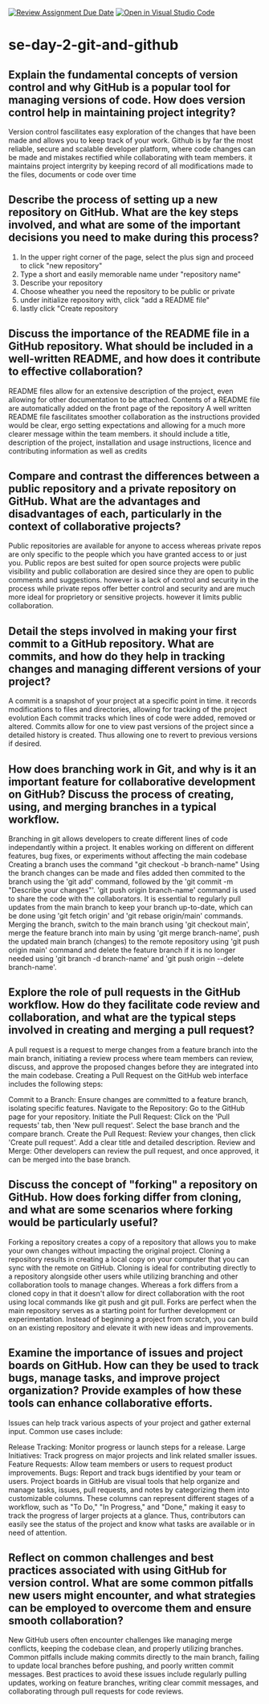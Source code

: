 [![Review Assignment Due Date](https://classroom.github.com/assets/deadline-readme-button-22041afd0340ce965d47ae6ef1cefeee28c7c493a6346c4f15d667ab976d596c.svg)](https://classroom.github.com/a/8wgCKhpZ)
[![Open in Visual Studio Code](https://classroom.github.com/assets/open-in-vscode-2e0aaae1b6195c2367325f4f02e2d04e9abb55f0b24a779b69b11b9e10269abc.svg)](https://classroom.github.com/online_ide?assignment_repo_id=18440221&assignment_repo_type=AssignmentRepo)
# se-day-2-git-and-github
## Explain the fundamental concepts of version control and why GitHub is a popular tool for managing versions of code. How does version control help in maintaining project integrity?

Version control fascilitates easy exploration of the changes that have been made and allows you to keep track of your work.
Github is by far the most reliable, secure and scalable developer platform, where code changes can be made and mistakes rectified while collaborating with team members. it maintains project intergrity by keeping record of all modifications made to the files, documents or code over time 

## Describe the process of setting up a new repository on GitHub. What are the key steps involved, and what are some of the important decisions you need to make during this process?

1) In the upper right corner of the page, select the plus sign and proceed to click "new repository"
2) Type a short and easily memorable name under "repository name"
3) Describe your repository
4) Choose wheather you need the repository to be public or private
5) under initialize repository with, click "add a README file"
6) lastly click "Create repository
   
## Discuss the importance of the README file in a GitHub repository. What should be included in a well-written README, and how does it contribute to effective collaboration?

README files allow for an extensive description of the project, even allowing for other documentation to be attached.
Contents of a README file are automatically added on the front page of the repository
A well written README file fascilitates smoother collaboration as the instructions provided would be clear, ergo setting expectations and allowing for a much more clearer message within the team members. it should include a title,  description of the project, installation and usage instructions, licence and contributing information as well as credits

## Compare and contrast the differences between a public repository and a private repository on GitHub. What are the advantages and disadvantages of each, particularly in the context of collaborative projects?

Public repositories are available for anyone to access whereas private repos are only specific to the people which you have granted access to or just you.
Public repos are best suited for open source projects were public visibility and public collaboration are desired since they are open to public comments and suggestions.
however is a lack of control and security in the process while private repos offer better control and security and are much more ideal for proprietory or sensitive projects. however it limits public collaboration.

## Detail the steps involved in making your first commit to a GitHub repository. What are commits, and how do they help in tracking changes and managing different versions of your project?

A commit is a snapshot of your project at a specific point in time. it records modifications to files and directories, allowing for tracking of the project evolution
Each commit tracks which lines of code were added, removed or altered. Commits allow for one to view past versions of the project since a detailed history is created. Thus allowing one to revert to previous versions if desired.

## How does branching work in Git, and why is it an important feature for collaborative development on GitHub? Discuss the process of creating, using, and merging branches in a typical workflow.

Branching in git allows developers to create different lines of code independantly within a project. It enables working on different on different features, bug fixes, or experiments without affecting the main codebase
Creating a branch uses the command "git checkout -b  branch-name"
Using the branch changes can be made and files added then commited to the branch using the 'git add' command, followed by the 'git commit -m "Describe your changes"'. 'git push origin branch-name' command is used to share the code with the collaborators. It is essential to regularly pull updates from the main branch to keep your branch up-to-date, which can be done using 'git fetch origin' and 'git rebase origin/main' commands.
Merging the branch, switch to the main branch using 'git checkout main', merge the feature branch into main by using 'git merge branch-name', push the updated main branch (changes) to the remote repository using 'git push origin main' command and delete the feature branch if it is no longer needed using 'git branch -d branch-name' and 'git push origin --delete branch-name'.

## Explore the role of pull requests in the GitHub workflow. How do they facilitate code review and collaboration, and what are the typical steps involved in creating and merging a pull request?

A pull request is a request to merge changes from a feature branch into the main branch, initiating a review process where team members can review, discuss, and approve the proposed changes before they are integrated into the main codebase. Creating a Pull Request on the GitHub web interface includes the following steps:

Commit to a Branch: Ensure changes are committed to a feature branch, isolating specific features.
Navigate to the Repository: Go to the GitHub page for your repository.
Initiate the Pull Request: Click on the 'Pull requests' tab, then 'New pull request'. Select the base branch and the compare branch.
Create the Pull Request: Review your changes, then click 'Create pull request'. Add a clear title and detailed description.
Review and Merge: Other developers can review the pull request, and once approved, it can be merged into the base branch.

## Discuss the concept of "forking" a repository on GitHub. How does forking differ from cloning, and what are some scenarios where forking would be particularly useful?

Forking a repository creates a copy of a repository that allows you to make your own changes without impacting the original project. Cloning a repository results in creating a local copy on your computer that you can sync with the remote on GitHub. 
Cloning is ideal for contributing directly to a repository alongside other users while utilizing branching and other collaboration tools to manage changes. Whereas a fork differs from a cloned copy in that it doesn't allow for direct collaboration with the root using local commands like git push and git pull. 
Forks are perfect when the main repository serves as a starting point for further development or experimentation. Instead of beginning a project from scratch, you can build on an existing repository and elevate it with new ideas and improvements.

## Examine the importance of issues and project boards on GitHub. How can they be used to track bugs, manage tasks, and improve project organization? Provide examples of how these tools can enhance collaborative efforts.

Issues can help track various aspects of your project and gather external input. Common use cases include:

Release Tracking: Monitor progress or launch steps for a release.
Large Initiatives: Track progress on major projects and link related smaller issues.
Feature Requests: Allow team members or users to request product improvements.
Bugs: Report and track bugs identified by your team or users.
Project boards in GitHub are visual tools that help organize and manage tasks, issues, pull requests, and notes by categorizing them into customizable columns. These columns can represent different stages of a workflow, such as "To Do," "In Progress," and "Done," making it easy to track the progress of larger projects at a glance. Thus, contributors can easily see the status of the project and know what tasks are available or in need of attention.

## Reflect on common challenges and best practices associated with using GitHub for version control. What are some common pitfalls new users might encounter, and what strategies can be employed to overcome them and ensure smooth collaboration?

New GitHub users often encounter challenges like managing merge conflicts, keeping the codebase clean, and properly utilizing branches. Common pitfalls include making commits directly to the main branch, failing to update local branches before pushing, and poorly written commit messages. Best practices to avoid these issues include regularly pulling updates, working on feature branches, writing clear commit messages, and collaborating through pull requests for code reviews.
